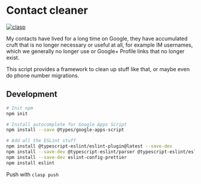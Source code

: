 # Contact cleaner

[![clasp](https://img.shields.io/badge/built%20with-clasp-4285f4.svg)](https://github.com/google/clasp)

My contacts have lived for a long time on Google, they have accumulated cruft
that is no longer necessary or useful at all, for example IM usernames, which
we generally no longer use or Google+ Profile links that no longer exist.

This script provides a framework to clean up stuff like that, or maybe even
do phone number migrations.

## Development

```sh
# Init npm
npm init

# Install autocomplete for Google Apps Script
npm install --save @types/google-apps-script

# Add all the ESLint stuff
npm install @typescript-eslint/eslint-plugin@latest --save-dev
npm install --save-dev @typescript-eslint/parser @typescript-eslint/eslint-plugin
npm install --save-dev eslint-config-prettier
npm install eslint
```

Push with `clasp push`
